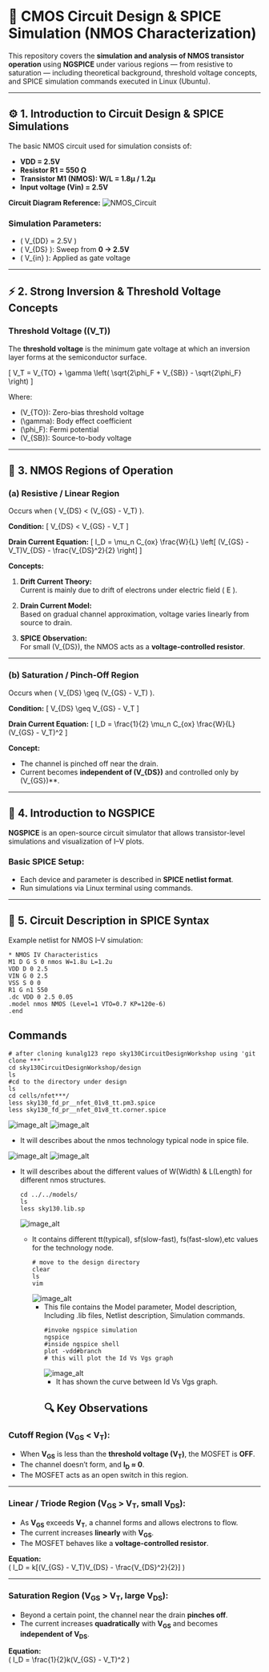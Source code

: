 # 🧠 CMOS Circuit Design & SPICE Simulation (NMOS Characterization)

This repository covers the **simulation and analysis of NMOS transistor operation** using **NGSPICE** under various regions — from resistive to saturation — including theoretical background, threshold voltage concepts, and SPICE simulation commands executed in Linux (Ubuntu).

---

## ⚙️ 1. Introduction to Circuit Design & SPICE Simulations

The basic NMOS circuit used for simulation consists of:

- **VDD = 2.5V**
- **Resistor R1 = 550 Ω**
- **Transistor M1 (NMOS): W/L = 1.8µ / 1.2µ**
- **Input voltage (Vin) = 2.5V**

**Circuit Diagram Reference:**
![NMOS_Circuit](https://github.com/nilophertaj/CoolVSD_RTL2GDSS/blob/57f24c0c4797d8b7d0dcf21295a38f774191ad77/Week%204/assets/WhatsApp%20Image%202025-10-19%20at%2017.38.40_7210f74d.jpg)

### Simulation Parameters:
- \( V_{DD} = 2.5V \)
- \( V_{DS} \): Sweep from **0 → 2.5V**
- \( V_{in} \): Applied as gate voltage

---

## ⚡ 2. Strong Inversion & Threshold Voltage Concepts

### Threshold Voltage (\(V_T\))

The **threshold voltage** is the minimum gate voltage at which an inversion layer forms at the semiconductor surface.

\[
V_T = V_{TO} + \gamma \left( \sqrt{2\phi_F + V_{SB}} - \sqrt{2\phi_F} \right)
\]

Where:
- \(V_{TO}\): Zero-bias threshold voltage  
- \(\gamma\): Body effect coefficient  
- \(\phi_F\): Fermi potential  
- \(V_{SB}\): Source-to-body voltage  

---

## 🔋 3. NMOS Regions of Operation

### (a) Resistive / Linear Region

Occurs when \( V_{DS} < (V_{GS} - V_T) \).

**Condition:**
\[
V_{DS} < V_{GS} - V_T
\]

**Drain Current Equation:**
\[
I_D = \mu_n C_{ox} \frac{W}{L} \left[ (V_{GS} - V_T)V_{DS} - \frac{V_{DS}^2}{2} \right]
\]

**Concepts:**
1. **Drift Current Theory:**  
   Current is mainly due to drift of electrons under electric field \( E \).

2. **Drain Current Model:**  
   Based on gradual channel approximation, voltage varies linearly from source to drain.

3. **SPICE Observation:**  
   For small \(V_{DS}\), the NMOS acts as a **voltage-controlled resistor**.

---

### (b) Saturation / Pinch-Off Region

Occurs when \( V_{DS} \geq (V_{GS} - V_T) \).

**Condition:**
\[
V_{DS} \geq V_{GS} - V_T
\]

**Drain Current Equation:**
\[
I_D = \frac{1}{2} \mu_n C_{ox} \frac{W}{L} (V_{GS} - V_T)^2
\]

**Concept:**
- The channel is pinched off near the drain.
- Current becomes **independent of \(V_{DS}\)** and controlled only by \(V_{GS}\)**.

---

## 🧩 4. Introduction to NGSPICE

**NGSPICE** is an open-source circuit simulator that allows transistor-level simulations and visualization of I–V plots.

### Basic SPICE Setup:
- Each device and parameter is described in **SPICE netlist format**.
- Run simulations via Linux terminal using commands.

---

## 🧠 5. Circuit Description in SPICE Syntax

Example netlist for NMOS I–V simulation:

```spice
* NMOS IV Characteristics
M1 D G S 0 nmos W=1.8u L=1.2u
VDD D 0 2.5
VIN G 0 2.5
VSS S 0 0
R1 G n1 550
.dc VDD 0 2.5 0.05
.model nmos NMOS (Level=1 VTO=0.7 KP=120e-6)
.end
```
## Commands
```spice
# after cloning kunalg123 repo sky130CircuitDesignWorkshop using 'git clone ***'
cd sky130CircuitDesignWorkshop/design
ls
#cd to the directory under design
ls
cd cells/nfet***/
less sky130_fd_pr__nfet_01v8_tt.pm3.spice
less sky130_fd_pr__nfet_01v8_tt.corner.spice
```
![image_alt](https://github.com/nilophertaj/CoolVSD_RTL2GDSS/blob/864b2b63406d3bd3ed6bef0e0948a771a3ce40ff/Week%204/assets/day1cmds1.png)
![image_alt](https://github.com/nilophertaj/CoolVSD_RTL2GDSS/blob/864b2b63406d3bd3ed6bef0e0948a771a3ce40ff/Week%204/assets/nfet_tt.png)
- It will describes about the nmos technology typical node in spice file.
  
![image_alt](https://github.com/nilophertaj/CoolVSD_RTL2GDSS/blob/864b2b63406d3bd3ed6bef0e0948a771a3ce40ff/Week%204/assets/day1cmds2.png
)
![image_alt](https://github.com/nilophertaj/CoolVSD_RTL2GDSS/blob/864b2b63406d3bd3ed6bef0e0948a771a3ce40ff/Week%204/assets/nfet_corners.png)
- It will describes about the different values of W(Width) & L(Length) for different nmos structures.
  
  ```spice
  cd ../../models/
  ls
  less sky130.lib.sp
  ```
  ![image_alt](https://github.com/nilophertaj/CoolVSD_RTL2GDSS/blob/864b2b63406d3bd3ed6bef0e0948a771a3ce40ff/Week%204/assets/ttsffs.png)
  - It contains different tt(typical), sf(slow-fast), fs(fast-slow),etc values for the technology node.
    ```spice
    # move to the design directory
    clear
    ls
    vim
    ```
    ![image_alt](https://github.com/nilophertaj/CoolVSD_RTL2GDSS/blob/864b2b63406d3bd3ed6bef0e0948a771a3ce40ff/Week%204/assets/day1.png)
    - This file contains the Model parameter, Model description, Including .lib files, Netlist description, Simulation commands.
      ```spice
      #invoke ngspice simulation
      ngspice
      #inside ngspice shell
      plot -vdd#branch
      # this will plot the Id Vs Vgs graph
      ```
      ![image_alt](https://github.com/nilophertaj/CoolVSD_RTL2GDSS/blob/864b2b63406d3bd3ed6bef0e0948a771a3ce40ff/Week%204/assets/day1plot.png)
      - It has shown the curve between Id Vs Vgs graph.
      ## 🔍 Key Observations

### **Cutoff Region (V<sub>GS</sub> < V<sub>T</sub>):**
- When **V<sub>GS</sub>** is less than the **threshold voltage (V<sub>T</sub>)**, the MOSFET is **OFF**.  
- The channel doesn’t form, and **I<sub>D</sub> ≈ 0**.  
- The MOSFET acts as an open switch in this region.

---

### **Linear / Triode Region (V<sub>GS</sub> > V<sub>T</sub>, small V<sub>DS</sub>):**
- As **V<sub>GS</sub>** exceeds **V<sub>T</sub>**, a channel forms and allows electrons to flow.  
- The current increases **linearly** with **V<sub>GS</sub>**.  
- The MOSFET behaves like a **voltage-controlled resistor**.  

**Equation:**  
\( I_D = k[(V_{GS} - V_T)V_{DS} - \frac{V_{DS}^2}{2}] \)

---

### **Saturation Region (V<sub>GS</sub> > V<sub>T</sub>, large V<sub>DS</sub>):**
- Beyond a certain point, the channel near the drain **pinches off**.  
- The current increases **quadratically** with **V<sub>GS</sub>** and becomes **independent of V<sub>DS</sub>**.  

**Equation:**  
\( I_D = \frac{1}{2}k(V_{GS} - V_T)^2 \)


